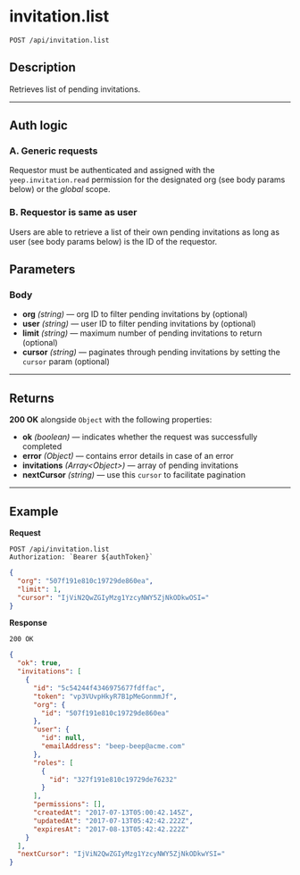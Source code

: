 # invitation.list

`POST /api/invitation.list`

## Description

Retrieves list of pending invitations.

---

## Auth logic

### A. Generic requests

Requestor must be authenticated and assigned with the `yeep.invitation.read` permission for the designated org (see body params below) or the _global_ scope.

### B. Requestor is same as user

Users are able to retrieve a list of their own pending invitations as long as user (see body params below) is the ID of the requestor.

## Parameters

### Body

- **org** _(string)_ — org ID to filter pending invitations by (optional)
- **user** _(string)_ — user ID to filter pending invitations by (optional)
- **limit** _(string)_ — maximum number of pending invitations to return (optional)
- **cursor** _(string)_ — paginates through pending invitations by setting the `cursor` param (optional)

---

## Returns

**200 OK** alongside `Object` with the following properties:

- **ok** _(boolean)_ — indicates whether the request was successfully completed
- **error** _(Object)_ — contains error details in case of an error
- **invitations** _(Array\<Object>)_ — array of pending invitations
- **nextCursor** _(string)_ — use this `cursor` to facilitate pagination

---

## Example

**Request**

```
POST /api/invitation.list
Authorization: `Bearer ${authToken}`
```

```json
{
  "org": "507f191e810c19729de860ea",
  "limit": 1,
  "cursor": "IjViN2QwZGIyMzg1YzcyNWY5ZjNkODkwOSI="
}
```

**Response**

`200 OK`

```json
{
  "ok": true,
  "invitations": [
    {
      "id": "5c54244f4346975677fdffac",
      "token": "vp3VUvpHkyR7B1pMeGonmmJf",
      "org": {
        "id": "507f191e810c19729de860ea"
      },
      "user": {
        "id": null,
        "emailAddress": "beep-beep@acme.com"
      },
      "roles": [
        {
          "id": "327f191e810c19729de76232"
        }
      ],
      "permissions": [],
      "createdAt": "2017-07-13T05:00:42.145Z",
      "updatedAt": "2017-07-13T05:42:42.222Z",
      "expiresAt": "2017-08-13T05:42:42.222Z"
    }
  ],
  "nextCursor": "IjViN2QwZGIyMzg1YzcyNWY5ZjNkODkwYSI="
}
```
